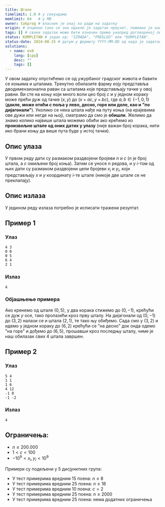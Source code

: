 ```yaml
---
title: Штале
timelimit: 1.0 # у секундама
memlimit: 64   # y MB
owner: takprog # власник је онај ко ради на задатку
origin: # опционо (ако се зна одакле је задатак преузет, пожељно је навести извор)
tags: [] # сваки задатак може бити означен према унапред договореној листи ознака
status: KOMPLETAN # један од: "IZRADA", "PREGLED" или "KOMPLETAN".
status-date: 2024-08-15 # датум у формату YYYY-MM-DD од када је задатак у наведеном статусу
solutions:
  - name: ex0
    lang: [cpp]
    desc: ""
    tags: []
---
```


У овом задатку опустићемо се од ужурбаног градског живота и бавити се коњима и шталама. Тренутно обилазите фарму коју представља дводимензионална раван са шталама које представљају тачке у овој равни. Ви сте на коњу који много воли цео број $c$ и у једном кораку може прећи дуж од тачке $(x,y)$ до $(x+ac,y+bc)$, где $a,b \in \{-1,0,1\}$ (**дакле, може отићи $c$ поља у лево, десно, горе или доле, као и "по дијагонали"**). Уколико се нека штала нађе на путу коња (на крајевима ове дужи или негде на њој), сматрамо да смо је **обишли**. Желимо да знамо колико највише штала можемо обићи ако крећемо из **произвољне штале од оних датих у улазу** (није важан број корака, нити ико брани коњу да више пута буде у истој тачки).

## Опис улаза
У првом реду дати су размаком раздвојени бројеви $n$ и $c$ ($n$ је број штала, а $c$ омиљени број коња). Затим се уносе $n$ редова, и у $i$-том од њих дати су размаком раздвојени цели бројеви $x_i$ и $y_i$, који представљају $x$ и $y$ координату $i$-те штале (никоје две штале се не преклапају).

## Опис излаза
У једином реду излаза потребно је исписати тражени резултат.

## Пример 1

### Улаз
```
4 3
0 0
0 5
6 4
2 1
```

### Излаз
```
4
```

### Објашњење примера
Ако кренемо од штале $(0,5)$, у два корака стижемо до $(0,-1)$, крећући се дуж $y$ осе, тако пролазећи кроз прву шталу. На дијагонали од $(0,-1)$ до $(3,2)$ налази се и штала $(2,1)$, те тако њу обиђемо. Сада смо у $(3,2)$ и идемо у једном кораку до $(6,2)$ крећући се "на десно" док онда одемо "на горе" и дођемо до $(6,5)$, прошавши кроз последњу шталу, чиме је наш обилазак свих 4 штала завршен.

## Пример 2

### Улаз

```
5 4
1 1
1 6
4 12
-1 0
-1 -2
```

### Излаз

```
4
```


## Ограничења:
- $n \leq 200.000$
- $1 < c < 100$
- $-10^9 < x_i,y_i < 10^9$

Примери су подељени у 5 дисјунктних група: 
- У тест примерима вредним 15 поена: $n \leq 8$
- У тест примерима вредним 25 поена: $n \leq 18$
- У тест примерима вредним 10 поена: $c = 2$
- У тест примерима вредним 25 поена: $n \leq 2000$
- У тест примерима вредним 25 поена: нема додатних ограничења
